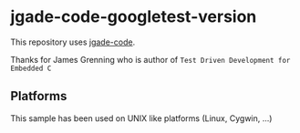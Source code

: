 # jgade-code-googletest-version

This repository uses [jgade-code](https://pragprog.com/titles/jgade/source_code).

Thanks for James Grenning who is author of `Test Driven Development for Embedded C`

## Platforms

This sample has been used on UNIX like platforms (Linux, Cygwin, ...)
